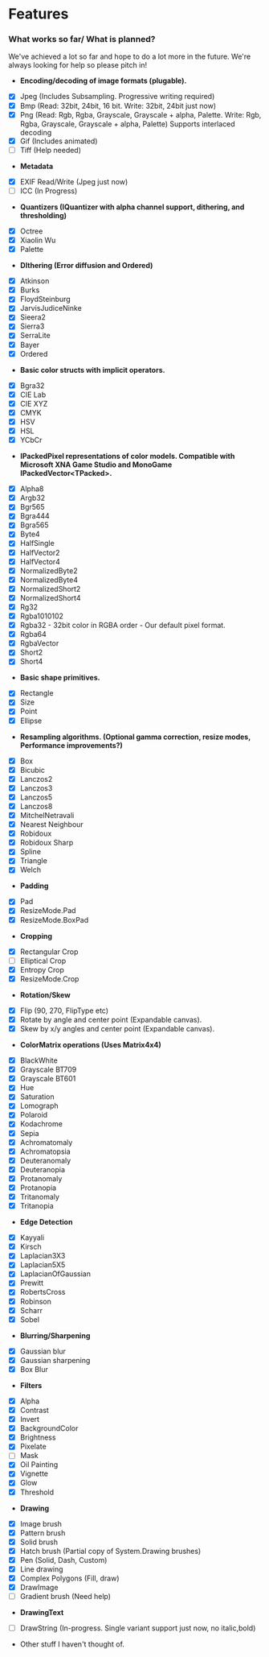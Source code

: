 
# Features

### What works so far/ What is planned?

We've achieved a lot so far and hope to do a lot more in the future. We're always looking for help so please pitch in!

- **Encoding/decoding of image formats (plugable).**
 - [x] Jpeg (Includes Subsampling. Progressive writing required)
 - [x] Bmp (Read: 32bit, 24bit, 16 bit. Write: 32bit, 24bit just now)
 - [x] Png (Read: Rgb, Rgba, Grayscale, Grayscale + alpha, Palette. Write: Rgb, Rgba, Grayscale, Grayscale + alpha, Palette) Supports interlaced decoding 
 - [x] Gif (Includes animated)
 - [ ] Tiff (Help needed)
- **Metadata**
 - [x] EXIF Read/Write (Jpeg just now)
 - [ ] ICC (In Progress)
- **Quantizers (IQuantizer with alpha channel support, dithering, and thresholding)**
 - [x] Octree
 - [x] Xiaolin Wu
 - [x] Palette
- **DIthering (Error diffusion and Ordered)**
 - [x] Atkinson
 - [x] Burks
 - [x] FloydSteinburg
 - [x] JarvisJudiceNinke
 - [x] Sieera2
 - [x] Sierra3
 - [x] SerraLite
 - [x] Bayer
 - [x] Ordered
- **Basic color structs with implicit operators.**
 - [x] Bgra32
 - [x] CIE Lab
 - [x] CIE XYZ
 - [x] CMYK
 - [x] HSV
 - [x] HSL
 - [x] YCbCr
- **IPackedPixel representations of color models. Compatible with Microsoft XNA Game Studio and MonoGame IPackedVector\<TPacked\>.**
 - [x] Alpha8 
 - [x] Argb32 
 - [x] Bgr565 
 - [x] Bgra444 
 - [x] Bgra565 
 - [x] Byte4 
 - [x] HalfSingle 
 - [x] HalfVector2 
 - [x] HalfVector4 
 - [x] NormalizedByte2 
 - [x] NormalizedByte4 
 - [x] NormalizedShort2 
 - [x] NormalizedShort4 
 - [x] Rg32 
 - [x] Rgba1010102 
 - [x] Rgba32 - 32bit color in RGBA order - Our default pixel format.
 - [x] Rgba64 
 - [x] RgbaVector
 - [x] Short2 
 - [x] Short4 
- **Basic shape primitives.**
 - [x] Rectangle
 - [x] Size
 - [x] Point
 - [x] Ellipse
- **Resampling algorithms. (Optional gamma correction, resize modes, Performance improvements?)**
 - [x] Box
 - [x] Bicubic
 - [x] Lanczos2
 - [x] Lanczos3
 - [x] Lanczos5
 - [x] Lanczos8
 - [x] MitchelNetravali
 - [x] Nearest Neighbour 
 - [x] Robidoux
 - [x] Robidoux Sharp
 - [x] Spline
 - [x] Triangle
 - [x] Welch
- **Padding**
 - [x] Pad
 - [x] ResizeMode.Pad
 - [x] ResizeMode.BoxPad
- **Cropping**
 - [x] Rectangular Crop
 - [ ] Elliptical Crop
 - [x] Entropy Crop
 - [x] ResizeMode.Crop
- **Rotation/Skew**
 - [x] Flip (90, 270, FlipType etc)
 - [x] Rotate by angle and center point (Expandable canvas).
 - [x] Skew by x/y angles and center point (Expandable canvas).
- **ColorMatrix operations (Uses Matrix4x4)**
 - [x] BlackWhite
 - [x] Grayscale BT709
 - [x] Grayscale BT601
 - [x] Hue
 - [x] Saturation
 - [x] Lomograph
 - [x] Polaroid
 - [x] Kodachrome
 - [x] Sepia
 - [x] Achromatomaly 
 - [x] Achromatopsia
 - [x] Deuteranomaly
 - [x] Deuteranopia
 - [x] Protanomaly
 - [x] Protanopia
 - [x] Tritanomaly
 - [x] Tritanopia
- **Edge Detection**
 - [x] Kayyali
 - [x] Kirsch
 - [x] Laplacian3X3
 - [x] Laplacian5X5
 - [x] LaplacianOfGaussian
 - [x] Prewitt
 - [x] RobertsCross
 - [x] Robinson
 - [x] Scharr
 - [x] Sobel
- **Blurring/Sharpening**
 - [x] Gaussian blur
 - [x] Gaussian sharpening
 - [x] Box Blur
- **Filters**
 - [x] Alpha
 - [x] Contrast
 - [x] Invert
 - [x] BackgroundColor
 - [x] Brightness
 - [x] Pixelate
 - [ ] Mask
 - [x] Oil Painting
 - [x] Vignette
 - [x] Glow
 - [x] Threshold
- **Drawing**
 - [x] Image brush
 - [x] Pattern brush
 - [x] Solid brush 
 - [X] Hatch brush (Partial copy of System.Drawing brushes)
 - [x] Pen (Solid, Dash, Custom)
 - [x] Line drawing
 - [x] Complex Polygons (Fill, draw)
 - [x] DrawImage
 - [ ] Gradient brush (Need help)
- **DrawingText**
 - [ ] DrawString (In-progress. Single variant support just now, no italic,bold)
- Other stuff I haven't thought of.